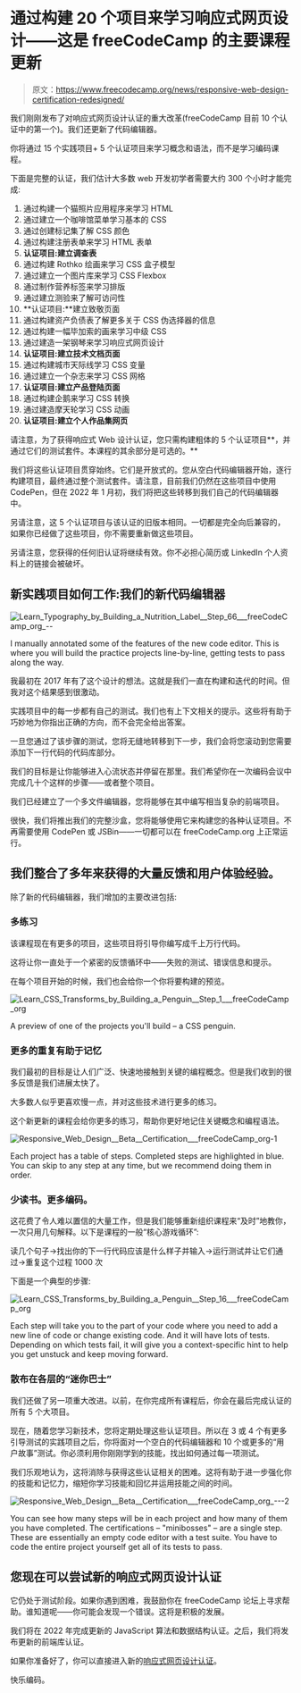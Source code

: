 # 通过构建 20 个项目来学习响应式网页设计——这是 freeCodeCamp 的主要课程更新

> 原文：<https://www.freecodecamp.org/news/responsive-web-design-certification-redesigned/>

我们刚刚发布了对响应式网页设计认证的重大改革(freeCodeCamp 目前 10 个认证中的第一个)。我们还更新了代码编辑器。

你将通过 15 个实践项目+ 5 个认证项目来学习概念和语法，而不是学习编码课程。

下面是完整的认证，我们估计大多数 web 开发初学者需要大约 300 个小时才能完成:

1.  通过构建一个猫照片应用程序来学习 HTML
2.  通过建立一个咖啡馆菜单学习基本的 CSS
3.  通过创建标记集了解 CSS 颜色
4.  通过构建注册表单来学习 HTML 表单
5.  **认证项目:建立调查表**
6.  通过构建 Rothko 绘画来学习 CSS 盒子模型
7.  通过建立一个图片库来学习 CSS Flexbox
8.  通过制作营养标签来学习排版
9.  通过建立测验来了解可访问性
10.  **认证项目:**建立致敬页面
11.  通过构建资产负债表了解更多关于 CSS 伪选择器的信息
12.  通过构建一幅毕加索的画来学习中级 CSS
13.  通过建造一架钢琴来学习响应式网页设计
14.  **认证项目:建立技术文档页面**
15.  通过构建城市天际线学习 CSS 变量
16.  通过建立一个杂志来学习 CSS 网格
17.  **认证项目:建立产品登陆页面**
18.  通过构建企鹅来学习 CSS 转换
19.  通过建造摩天轮学习 CSS 动画
20.  **认证项目:建立个人作品集网页**

请注意，为了获得响应式 Web 设计认证，您只需构建粗体的 5 个认证项目**，并通过它们的测试套件。本课程的其余部分是可选的。**

我们将这些认证项目贯穿始终。它们是开放式的。您从空白代码编辑器开始，逐行构建项目，最终通过整个测试套件。请注意，目前我们仍然在这些项目中使用 CodePen，但在 2022 年 1 月初，我们将把这些转移到我们自己的代码编辑器中。

另请注意，这 5 个认证项目与该认证的旧版本相同。一切都是完全向后兼容的，如果你已经做了这些项目，你不需要重新做这些项目。

另请注意，您获得的任何旧认证将继续有效。你不必担心简历或 LinkedIn 个人资料上的链接会被破坏。

## 新实践项目如何工作:我们的新代码编辑器

![Learn_Typography_by_Building_a_Nutrition_Label__Step_66___freeCodeCamp_org_--](img/48eb2a1763b9e602bf860351c2d1b657.png)

I manually annotated some of the features of the new code editor. This is where you will build the practice projects line-by-line, getting tests to pass along the way.

我最初在 2017 年有了这个设计的想法。这就是我们一直在构建和迭代的时间。但我对这个结果感到很激动。

实践项目中的每一步都有自己的测试。我们也有上下文相关的提示。这些将有助于巧妙地为你指出正确的方向，而不会完全给出答案。

一旦您通过了该步骤的测试，您将无缝地转移到下一步，我们会将您滚动到您需要添加下一行代码的代码库部分。

我们的目标是让你能够进入心流状态并停留在那里。我们希望你在一次编码会议中完成几十个这样的步骤——或者整个项目。

我们已经建立了一个多文件编辑器，您将能够在其中编写相当复杂的前端项目。

很快，我们将推出我们的完整沙盒，您将能够使用它来构建您的各种认证项目。不再需要使用 CodePen 或 JSBin——一切都可以在 freeCodeCamp.org 上正常运行。

## 我们整合了多年来获得的大量反馈和用户体验经验。

除了新的代码编辑器，我们增加的主要改进包括:

### 多练习

该课程现在有更多的项目，这些项目将引导你编写成千上万行代码。

这将让你一直处于一个紧密的反馈循环中——失败的测试、错误信息和提示。

在每个项目开始的时候，我们也会给你一个你将要构建的预览。

![Learn_CSS_Transforms_by_Building_a_Penguin__Step_1___freeCodeCamp_org](img/6bb929d1cd9f79cca5ab3271c9f60462.png)

A preview of one of the projects you'll build – a CSS penguin.

### 更多的重复有助于记忆

我们最初的目标是让人们广泛、快速地接触到关键的编程概念。但是我们收到的很多反馈是我们进展太快了。

大多数人似乎更喜欢慢一点，并对这些技术进行更多的练习。

这个新更新的课程会给你更多的练习，帮助你更好地记住关键概念和编程语法。

![Responsive_Web_Design__Beta__Certification___freeCodeCamp_org-1](img/bc4f87a5f91658e261abb58deaef0ac9.png)

Each project has a table of steps. Completed steps are highlighted in blue. You can skip to any step at any time, but we recommend doing them in order.

### 少读书。更多编码。

这花费了令人难以置信的大量工作，但是我们能够重新组织课程来“及时”地教你，一次只用几句解释。以下是课程的一般“核心游戏循环”:

读几个句子->找出你的下一行代码应该是什么样子并输入->运行测试并让它们通过->重复这个过程 1000 次

下面是一个典型的步骤:

![Learn_CSS_Transforms_by_Building_a_Penguin__Step_16___freeCodeCamp_org](img/32f81cd85f99e7c9d828df613d26ffc7.png)

Each step will take you to the part of your code where you need to add a new line of code or change existing code. And it will have lots of tests. Depending on which tests fail, it will give you a context-specific hint to help you get unstuck and keep moving forward.

### 散布在各层的“迷你巴士”

我们还做了另一项重大改进。以前，在你完成所有课程后，你会在最后完成认证的所有 5 个大项目。

现在，随着您学习新技术，您将定期处理这些认证项目。所以在 3 或 4 个有更多引导测试的实践项目之后，你将面对一个空白的代码编辑器和 10 个或更多的“用户故事”测试。你必须利用你刚刚学到的技能，找出如何通过每一项测试。

我们乐观地认为，这将消除与获得这些认证相关的困难。这将有助于进一步强化你的技能和记忆力，缩短你学习技能和回忆并运用技能之间的时间。

![Responsive_Web_Design__Beta__Certification___freeCodeCamp_org_---2](img/aa78eb6e9acb2b6495a738a0a42fcf02.png)

You can see how many steps will be in each project and how many of them you have completed. The certifications – "minibosses" – are a single step. These are essentially an empty code editor with a test suite. You have to code the entire project yourself get all of its tests to pass.

## 您现在可以尝试新的响应式网页设计认证

它仍处于测试阶段。如果你遇到困难，我鼓励你在 freeCodeCamp 论坛上寻求帮助。谁知道呢——你可能会发现一个错误。这将是积极的发展。

我们将在 2022 年完成更新的 JavaScript 算法和数据结构认证。之后，我们将发布更新的前端库认证。

如果你准备好了，你可以直接进入新的[响应式网页设计认证](https://www.freecodecamp.org/learn/2022/responsive-web-design/)。

快乐编码。